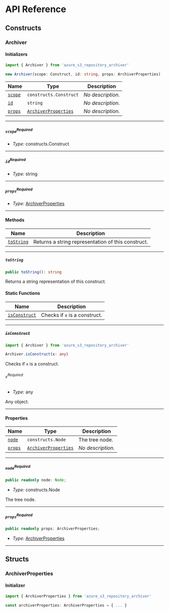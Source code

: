 # API Reference <a name="API Reference" id="api-reference"></a>

## Constructs <a name="Constructs" id="Constructs"></a>

### Archiver <a name="Archiver" id="azure_s3_repository_archiver.Archiver"></a>

#### Initializers <a name="Initializers" id="azure_s3_repository_archiver.Archiver.Initializer"></a>

```typescript
import { Archiver } from 'azure_s3_repository_archiver'

new Archiver(scope: Construct, id: string, props: ArchiverProperties)
```

| **Name** | **Type** | **Description** |
| --- | --- | --- |
| <code><a href="#azure_s3_repository_archiver.Archiver.Initializer.parameter.scope">scope</a></code> | <code>constructs.Construct</code> | *No description.* |
| <code><a href="#azure_s3_repository_archiver.Archiver.Initializer.parameter.id">id</a></code> | <code>string</code> | *No description.* |
| <code><a href="#azure_s3_repository_archiver.Archiver.Initializer.parameter.props">props</a></code> | <code><a href="#azure_s3_repository_archiver.ArchiverProperties">ArchiverProperties</a></code> | *No description.* |

---

##### `scope`<sup>Required</sup> <a name="scope" id="azure_s3_repository_archiver.Archiver.Initializer.parameter.scope"></a>

- *Type:* constructs.Construct

---

##### `id`<sup>Required</sup> <a name="id" id="azure_s3_repository_archiver.Archiver.Initializer.parameter.id"></a>

- *Type:* string

---

##### `props`<sup>Required</sup> <a name="props" id="azure_s3_repository_archiver.Archiver.Initializer.parameter.props"></a>

- *Type:* <a href="#azure_s3_repository_archiver.ArchiverProperties">ArchiverProperties</a>

---

#### Methods <a name="Methods" id="Methods"></a>

| **Name** | **Description** |
| --- | --- |
| <code><a href="#azure_s3_repository_archiver.Archiver.toString">toString</a></code> | Returns a string representation of this construct. |

---

##### `toString` <a name="toString" id="azure_s3_repository_archiver.Archiver.toString"></a>

```typescript
public toString(): string
```

Returns a string representation of this construct.

#### Static Functions <a name="Static Functions" id="Static Functions"></a>

| **Name** | **Description** |
| --- | --- |
| <code><a href="#azure_s3_repository_archiver.Archiver.isConstruct">isConstruct</a></code> | Checks if `x` is a construct. |

---

##### ~~`isConstruct`~~ <a name="isConstruct" id="azure_s3_repository_archiver.Archiver.isConstruct"></a>

```typescript
import { Archiver } from 'azure_s3_repository_archiver'

Archiver.isConstruct(x: any)
```

Checks if `x` is a construct.

###### `x`<sup>Required</sup> <a name="x" id="azure_s3_repository_archiver.Archiver.isConstruct.parameter.x"></a>

- *Type:* any

Any object.

---

#### Properties <a name="Properties" id="Properties"></a>

| **Name** | **Type** | **Description** |
| --- | --- | --- |
| <code><a href="#azure_s3_repository_archiver.Archiver.property.node">node</a></code> | <code>constructs.Node</code> | The tree node. |
| <code><a href="#azure_s3_repository_archiver.Archiver.property.props">props</a></code> | <code><a href="#azure_s3_repository_archiver.ArchiverProperties">ArchiverProperties</a></code> | *No description.* |

---

##### `node`<sup>Required</sup> <a name="node" id="azure_s3_repository_archiver.Archiver.property.node"></a>

```typescript
public readonly node: Node;
```

- *Type:* constructs.Node

The tree node.

---

##### `props`<sup>Required</sup> <a name="props" id="azure_s3_repository_archiver.Archiver.property.props"></a>

```typescript
public readonly props: ArchiverProperties;
```

- *Type:* <a href="#azure_s3_repository_archiver.ArchiverProperties">ArchiverProperties</a>

---


## Structs <a name="Structs" id="Structs"></a>

### ArchiverProperties <a name="ArchiverProperties" id="azure_s3_repository_archiver.ArchiverProperties"></a>

#### Initializer <a name="Initializer" id="azure_s3_repository_archiver.ArchiverProperties.Initializer"></a>

```typescript
import { ArchiverProperties } from 'azure_s3_repository_archiver'

const archiverProperties: ArchiverProperties = { ... }
```




